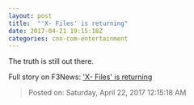 ```yaml
---
layout: post
title:  "'X- Files' is returning"
date: 2017-04-21 19:15:18Z
categories: cnn-com-entertainment
---
```


The truth is still out there.


Full story on F3News: ['X- Files' is returning](http://www.f3nws.com/n/ezAnzH)

> Posted on: Saturday, April 22, 2017 12:15:18 AM
